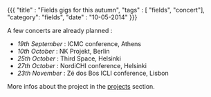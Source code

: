 {{{
  "title" : "Fields gigs for this autumn",
  "tags" : [ "fields", "concert"],
  "category": "fields",
  "date" : "10-05-2014"
}}}

A few concerts are already planned :

- *19th September* : ICMC conference, Athens
- *10th October* : NK Projekt, Berlin
- *25th October* : Third Space, Helsinki
- *27th October* : NordiCHI conference, Helsinki
- *23th November* : Zé dos Bos ICLI conference, Lisbon

<!--more-->

More infos about the project in the [projects](#projects) section.
